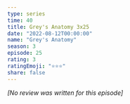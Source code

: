 ```yaml
---
type: series
time: 40
title: Grey's Anatomy 3x25
date: "2022-08-12T00:00:00"
name: "Grey's Anatomy"
season: 3
episode: 25
rating: 3
ratingEmoji: "⭐️⭐️⭐️"
share: false
---
```


_[No review was written for this episode]_
